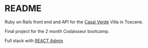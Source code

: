# README

Ruby on Rails front end and API for the [Casal Verde](http://www.casalverde.eu/) Villa in Toscane.

Final project for the 2 month Codaisseur bootcamp. 

Full stack with [REACT Admin](https://casalverde-react-admin.herokuapp.com/)
